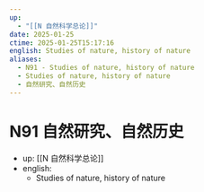 ```yaml
---
up:
  - "[[N 自然科学总论]]"
date: 2025-01-25
ctime: 2025-01-25T15:17:16
english: Studies of nature, history of nature
aliases:
  - N91 - Studies of nature, history of nature
  - Studies of nature, history of nature
  - 自然研究、自然历史
---
```


# N91 自然研究、自然历史

- up: [[N 自然科学总论]]
- english:
	- Studies of nature, history of nature
